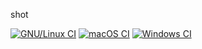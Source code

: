shot

[![GNU/Linux CI](https://github.com/chrissimpkins/shot/workflows/GNU/Linux%20CI/badge.svg)](https://github.com/chrissimpkins/shot/actions?query=workflow%3A%22GNU%2FLinux+CI%22)
[![macOS CI](https://github.com/chrissimpkins/shot/workflows/macOS%20CI/badge.svg)](https://github.com/chrissimpkins/shot/actions?query=workflow%3A%22macOS+CI%22)
[![Windows CI](https://github.com/chrissimpkins/shot/workflows/Windows%20CI/badge.svg)](https://github.com/chrissimpkins/shot/actions?query=workflow%3A%22Windows+CI%22)
